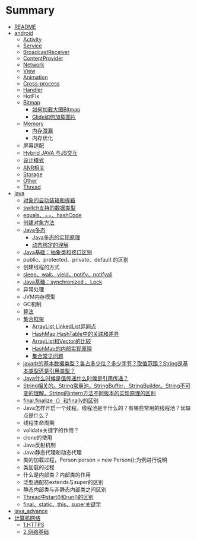 # Summary

* [README](README.md)
* [android](android.md)
  * [Activity](android/activity.md)
  * [Service](android/service.md)
  * [BroadcastReceiver](android/broadcastreceiver.md)
  * [ContentProvider](android/contentprovider.md)
  * [Network](android/network.md)
  * [View](android/view.md)
  * [Animation](android/animation.md)
  * [Cross-process](android/cross-process-communication.md)
  * [Handler](android/handler.md)
  * HotFix
  * [Bitmap](android/tu-pian-jia-zai-huan-cun.md)
    * [如何加载大图Bitmap](android/tu-pian-jia-zai-huan-cun/ru-he-jia-zai-da-tu.md)
    * [Glide如何加载图片](android/tu-pian-jia-zai-huan-cun/glideru-he-jia-zai-tu-pian.md)
  * [Memory](android/memory.md)
    * [内存泄漏](android/memory/nei-cun-xie-lou.md)
    * 内存优化
  * 屏幕适配
  * [Hybrid JAVA 与JS交互](android/hybrid-java-yu-js-jiao-hu.md)
  * [设计模式](android/she-ji-mo-shi.md)
  * [ANR相关](android/anrxiang-guan.md)
  * [Storage](android/storage.md)
  * [Other](android/other.md)
  * [Thread](android/thread.md)
* [java](java.md)
  * [对象的自动装箱和拆箱](java/base.md)
  * [switch支持的数据类型](java/switchzhi-chi-de-shu-ju-lei-xing.md)
  * [equals、==、hashCode](java/equalshashcode.md)
  * [创建对象方法](java/chuang-jian-dui-xiang-fang-fa.md)
  * [Java多态](java/javaduo-tai.md)
    * [Java多态的实现原理](java/javaduo-tai/javaduo-tai-de-shi-xian-yuan-li.md)
    * [动态绑定的理解](java/javaduo-tai/dong-tai-bang-ding-de-li-jie.md)
  * [Java基础：抽象类和接口区别](java/chou-xiang-lei-he-jie-kou-qu-bie.md)
  * public、protected、private、default 的区别
  * 创建线程的方式
  * [sleep、wait、yield、notify、notifyall](java/sleepwaityieldnotifynotifyall.md)
  * [Java基础：synchronized 、Lock](java/synchronized-lockqu-bie.md)
  * 异常处理
  * JVM内存模型
  * GC机制
  * [算法](java/suan-fa.md)
  * [集合框架](java/ji-he-kuang-jia.md)
    * [ArrayList,LinkedList异同点](java/ji-he-kuang-jia/arraylistlinkedlistyi-tong-dian.md)
    * [HashMap,HashTable中的关联和差异](java/ji-he-kuang-jia/hashmaphashtablezhong-de-guan-lian-he-cha-yi.md)
    * [ArrayList和Vector的比较](java/ji-he-kuang-jia/arraylisthe-vector-de-bi-jiao.md)
    * [HashMap的内部实现原理](java/ji-he-kuang-jia/hashmapyuan-ma-fen-xi.md)
    * [集合常见问题](java/ji-he-kuang-jia/ji-he-chang-jian-wen-ti.md)
  * [java中的基本数据类型？各占多少位？多少字节？取值范围？String是基本类型还是引用类型？](java/javazhong-de-ji-ben-shu-ju-lei-xingff1f-ge-zhan-duo-shao-wei-ff1f-duo-shao-zi-jie-ff1f-qu-zhi-fan-wei-ff1f-string-shi-ji-ben-lei-xing-huan-shi-yin-yong-lei-xing-ff1f.md)
  * [Java什么时候是值传递什么时候是引用传递？](java/javashi-yao-shi-hou-shi-zhi-chuan-di-shi-yao-shi-hou-shi-yin-yong-chuan-di-ff1f.md)
  * [String相关的。String常量池，StringBuffer，StringBuilder。String不可变的理解。String的intern方法不同版本的实现原理的区别](java/stringxiang-guan-de-3002-string-chang-liang-chi-ff0c-stringbuffer-stringbuilder-string-bu-ke-bian-de-li-jie-3002-string-de-intern-fang-fa-bu-tong-ban-ben-de-shi-xian-yuan-li-de-qu-bie.md)
  * [final,finalize（）和finally的区别](java/finalfinalizeff08-ff09-he-finally-de-qu-bie.md)
  * Java怎样开启一个线程。线程池是干什么的？有哪些常用的线程池？优缺点是什么？
  * 线程生命周期
  * volidate关键字的作用？
  * clone的使用
  * Java反射机制
  * Java静态代理和动态代理
  * 类的加载过程，Person person = new Person\(\);为例进行说明
  * 类加载的过程
  * 什么是内部类？内部类的作用
  * 泛型通配符extends与super的区别
  * 静态内部类与非静态内部类之间区别
  * [Thread中start\(\)和run\(\)的区别](java/threadzhong-start-he-run-de-qu-bie.md)
  * [final、static、this、super关键字](java/final-guan-jian-zi.md)
* [java\_advance](javaadvance.md)
* [计算机网络](ji-suan-ji-wang-luo.md)
  * [1.HTTPS](ji-suan-ji-wang-luo/1https.md)
  * [2.网络基础](ji-suan-ji-wang-luo/2wang-luo-ji-chu.md)

